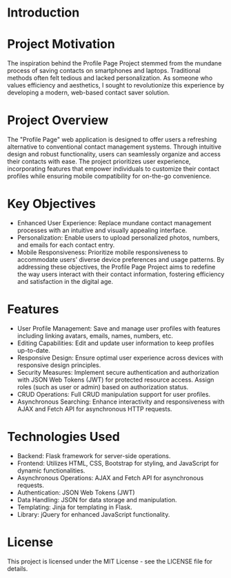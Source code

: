 # Introduction

# Project Motivation
The inspiration behind the Profile Page Project stemmed from the mundane process of saving contacts on smartphones and laptops. Traditional methods often felt tedious and lacked personalization. As someone who values efficiency and aesthetics, I sought to revolutionize this experience by developing a modern, web-based contact saver solution.

# Project Overview
The "Profile Page" web application is designed to offer users a refreshing alternative to conventional contact management systems. Through intuitive design and robust functionality, users can seamlessly organize and access their contacts with ease. The project prioritizes user experience, incorporating features that empower individuals to customize their contact profiles while ensuring mobile compatibility for on-the-go convenience.

# Key Objectives
* Enhanced User Experience: Replace mundane contact management processes with an intuitive and visually appealing interface.
* Personalization: Enable users to upload personalized photos, numbers, and emails for each contact entry.
* Mobile Responsiveness: Prioritize mobile responsiveness to accommodate users' diverse device preferences and usage patterns.
By addressing these objectives, the Profile Page Project aims to redefine the way users interact with their contact information, fostering efficiency and satisfaction in the digital age.

# Features

* User Profile Management: Save and manage user profiles with features including linking avatars, emails, names, numbers, etc.
* Editing Capabilities: Edit and update user information to keep profiles up-to-date.
* Responsive Design: Ensure optimal user experience across devices with responsive design principles.
* Security Measures: Implement secure authentication and authorization with JSON Web Tokens (JWT) for protected resource access. Assign roles (such as user or admin) based on authorization status.
* CRUD Operations: Full CRUD manipulation support for user profiles.
* Asynchronous Searching: Enhance interactivity and responsiveness with AJAX and Fetch API for asynchronous HTTP requests.

# Technologies Used

* Backend: Flask framework for server-side operations.
* Frontend: Utilizes HTML, CSS, Bootstrap for styling, and JavaScript for dynamic functionalities.
* Asynchronous Operations: AJAX and Fetch API for asynchronous requests.
* Authentication: JSON Web Tokens (JWT)
* Data Handling: JSON for data storage and manipulation.
* Templating: Jinja for templating in Flask.
* Library: jQuery for enhanced JavaScript functionality.

# License

This project is licensed under the MIT License - see the LICENSE file for details.

